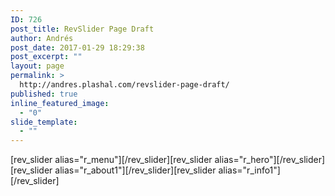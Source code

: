 ```yaml
---
ID: 726
post_title: RevSlider Page Draft
author: Andrés
post_date: 2017-01-29 18:29:38
post_excerpt: ""
layout: page
permalink: >
  http://andres.plashal.com/revslider-page-draft/
published: true
inline_featured_image:
  - "0"
slide_template:
  - ""
---
```

[rev_slider alias="r_menu"][/rev_slider][rev_slider alias="r_hero"][/rev_slider][rev_slider alias="r_about1"][/rev_slider][rev_slider alias="r_info1"][/rev_slider]